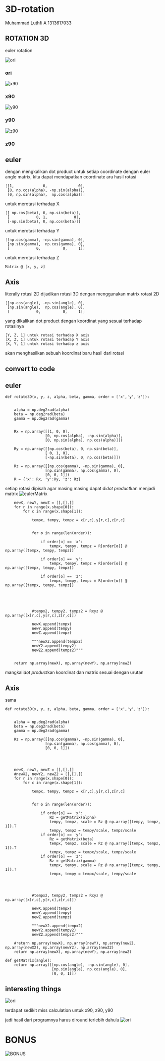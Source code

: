 # 3D-rotation

Muhammad Luthfi A
1313617033
## ROTATION 3D
euler rotation 

![ori](https://github.com/LLuthfiY/3D-rotation/blob/master/img/ori.jpg)
### ori

![x90](https://github.com/LLuthfiY/3D-rotation/blob/master/img/x90.jpg)
### x90

![y90](https://github.com/LLuthfiY/3D-rotation/blob/master/img/y90.jpg)
### y90

![z90](https://github.com/LLuthfiY/3D-rotation/blob/master/img/z90.jpg)
### z90

## euler

dengan mengkalikan dot product untuk setiap coordinate dengan euler angle matrix, kita dapat mendapatkan coordinate aru hasil rotasi

```
[[1,             0,              0],
 [0, np.cos(alpha), -np.sin(alpha)],
 [0, np.sin(alpha),  np.cos(alpha)]]
```
untuk merotasi terhadap X


```
[[ np.cos(beta), 0, np.sin(beta)],
 [            0, 1,            0],
 [-np.sin(beta), 0, np.cos(beta)]]
```
untuk merotasi terhadap Y


```
[[np.cos(gamma), -np.sin(gamma), 0],
 [np.sin(gamma),  np.cos(gamma), 0],
 [            0,          0,     1]]
```
untuk merotasi terhadap Z


```
Matrix @ [x, y, z]
```

## Axis
literally rotasi 2D dijadikan rotasi 3D
dengan menggunakan matrix rotasi 2D
```
[[np.cos(angle), -np.sin(angle), 0],
 [np.sin(angle),  np.cos(angle), 0],
 [            0,          0,     1]]
```
yang dikalikan dot product dengan koordinat yang sesuai terhadap rotasinya
```
[Y, Z, 1] untuk rotasi terhadap X axis
[X, Z, 1] untuk rotasi terhadap Y axis
[X, Y, 1] untuk rotasi terhadap z axis
```
akan menghasilkan sebuah koordinat baru hasil dari rotasi 

## convert to code

## euler
```
def rotate3D(x, y, z, alpha, beta, gamma, order = ['x','y','z']):
    
    
    alpha = np.deg2rad(alpha)
    beta = np.deg2rad(beta)
    gamma = np.deg2rad(gamma)
    
    
    Rx = np.array([[1, 0, 0],
                  [0, np.cos(alpha), -np.sin(alpha)],
                  [0, np.sin(alpha), np.cos(alpha)]])
    
    Ry = np.array([[np.cos(beta), 0, np.sin(beta)],
                  [ 0, 1, 0],
                  [-np.sin(beta), 0, np.cos(beta)]])
    
    Rz = np.array([[np.cos(gamma), -np.sin(gamma), 0],
                  [np.sin(gamma), np.cos(gamma), 0],
                  [0, 0, 1]])
    R = {'x': Rx, 'y':Ry, 'z': Rz}
```
setiap rotasi dipisah agar masing masing dapat di*dot product*kan menjadi matrix 
![eulerMatrix](https://github.com/LLuthfiY/3D-rotation/blob/master/img/unnecessary/Untitled.jpg)


```
    newX, newY, newZ = [],[],[]
    for r in range(x.shape[0]):
        for c in range(x.shape[1]):
            
            tempx, tempy, tempz = x[r,c],y[r,c],z[r,c]
            
            
            for o in range(len(order)):
                
                if order[o] == 'x':
                    tempx, tempy, tempz = R[order[o]] @ np.array([tempx, tempy, tempz])
                    
                if order[o] == 'y':
                    tempx, tempy, tempz = R[order[o]] @ np.array([tempx, tempy, tempz])
                    
                if order[o] == 'z':
                    tempx, tempy, tempz = R[order[o]] @ np.array([tempx, tempy, tempz])
                    
            
            
            
            
            #tempx2, tempy2, tempz2 = Rxyz @ np.array([x[r,c],y[r,c],z[r,c]])
            
            newX.append(tempx)
            newY.append(tempy)
            newZ.append(tempz)
            
            """newX2.append(tempx2)
            newY2.append(tempy2)
            newZ2.append(tempz2)"""
    
    
    return np.array(newX), np.array(newY), np.array(newZ)
```
mangkali*dot product*kan koordinat dan matrix sesuai dengan urutan 


## Axis
sama
```
def rotate3D(x, y, z, alpha, beta, gamma, order = ['x','y','z']):
    
    
    alpha = np.deg2rad(alpha)
    beta = np.deg2rad(beta)
    gamma = np.deg2rad(gamma)
    
    Rz = np.array([[np.cos(gamma), -np.sin(gamma), 0],
                  [np.sin(gamma), np.cos(gamma), 0],
                  [0, 0, 1]])
    
    
        

    newX, newY, newZ = [],[],[]
    #newX2, newY2, newZ2 = [],[],[]
    for r in range(x.shape[0]):
        for c in range(x.shape[1]):
            
            tempx, tempy, tempz = x[r,c],y[r,c],z[r,c]
            
            
            for o in range(len(order)):
                
                if order[o] == 'x':
                    Rz = getMatrix(alpha)
                    tempy, tempz, scale = Rz @ np.array([tempy, tempz, 1]).T
                    tempy, tempz = tempy/scale, tempz/scale
                if order[o] == 'y':
                    Rz = getMatrix(beta)
                    tempx, tempz, scale = Rz @ np.array([tempx, tempz, 1]).T
                    tempx, tempz = tempx/scale, tempz/scale
                if order[o] == 'z':
                    Rz = getMatrix(gamma)
                    tempx, tempy, scale = Rz @ np.array([tempx, tempy, 1]).T
                    tempx, tempy = tempx/scale, tempy/scale
            
            
            
            
            #tempx2, tempy2, tempz2 = Rxyz @ np.array([x[r,c],y[r,c],z[r,c]])
            
            newX.append(tempx)
            newY.append(tempy)
            newZ.append(tempz)
            
            """newX2.append(tempx2)
            newY2.append(tempy2)
            newZ2.append(tempz2)"""
    
    #return np.array(newX), np.array(newY), np.array(newZ),   np.array(newX2), np.array(newY2), np.array(newZ2)
    return np.array(newX), np.array(newY), np.array(newZ)
```

```
def getMatrix(angle):
    return np.array([[np.cos(angle), -np.sin(angle), 0],
                     [np.sin(angle), np.cos(angle), 0],
                     [0, 0, 1]])
```
## interesting things
![ori](https://github.com/LLuthfiY/3D-rotation/blob/master/img/Untitled2.jpg)

terdapat sedikit miss calculation untuk x90, z90, y90

jadi hasil dari programnya harus diround terlebih dahulu
![ori](https://github.com/LLuthfiY/3D-rotation/blob/master/img/all90.jpg)


# BONUS
![BONUS](https://github.com/LLuthfiY/3D-rotation/blob/master/img/unnecessary/meme.jpg)
